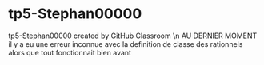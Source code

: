 # tp5-Stephan00000
tp5-Stephan00000 created by GitHub Classroom
\n
AU DERNIER MOMENT il y a eu une erreur inconnue avec la definition de classe  des rationnels alors que tout fonctionnait bien avant
